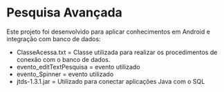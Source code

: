 # Pesquisa Avançada
Este projeto foi desenvolvido para aplicar conhecimentos em Android e integração com banco de dados:

- ClasseAcessa.txt = Classe utilizada para realizar os procedimentos de conexão com o banco de dados.
- evento_editTextPesquisa = evento utilizado
- evento_Spinner = evento utilizado
- jtds-1.3.1.jar = Utilizado para conectar aplicações Java com o SQL

